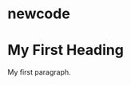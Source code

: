 # newcode
<!DOCTYPE html>
<html>
<body>

<h1>My First Heading</h1>
<p>My first paragraph.</p>

</body>
</html>
